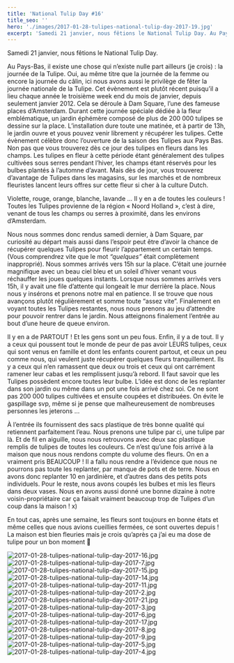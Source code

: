 ```yaml
---
title: 'National Tulip Day #16'
title_seo: ''
hero: './images/2017-01-28-tulipes-national-tulip-day-2017-19.jpg'
excerpt: 'Samedi 21 janvier, nous fêtions le National Tulip Day. Au Pays-Bas, il existe une chose qui n’existe nulle part ailleurs (je crois) : la journée de la Tulipe. Oui, au même titre que la journée de la femme ou encore la journée du câlin, ici nous avons aussi le privilège de fêter la journée nationale de'
---
```


Samedi 21 janvier, nous fêtions le National Tulip Day.

Au Pays-Bas, il existe une chose qui n’existe nulle part ailleurs (je crois) : la journée de la Tulipe. Oui, au même titre que la journée de la femme ou encore la journée du câlin, ici nous avons aussi le privilège de fêter la journée nationale de la Tulipe. Cet évènement est plutôt récent puisqu’il a lieu chaque année le troisième week end du mois de janvier, depuis seulement janvier 2012. Cela se déroule à Dam Square, l’une des fameuse places d’Amsterdam. Durant cette journée spéciale dédiée à la fleur emblématique, un jardin éphémère composé de plus de 200 000 tulipes se dessine sur la place. L’installation dure toute une matinée, et à partir de 13h, le jardin ouvre et yous pouvez venir librement y récupérer les tulipes. Cette évènement célèbre donc l’ouverture de la saison des Tulipes aux Pays Bas. Non pas que vous trouverez dès ce jour des tulipes en fleurs dans les champs. Les tulipes en fleur à cette période étant généralement des tulipes cultivées sous serres pendant l’hiver, les champs étant réservés pour les bulbes plantés à l’automne d’avant. Mais dès de jour, vous trouverez d’avantage de Tulipes dans les magasins, sur les marchés et de nombreux fleuristes lancent leurs offres sur cette fleur si cher à la culture Dutch.

Violette, rouge, orange, blanche, lavande ... Il y en a de toutes les couleurs ! Toutes les Tulipes provienne de la région « Noord Holland », c’est à dire, venant de tous les champs ou serres à proximité, dans les environs d’Amsterdam.

Nous nous sommes donc rendus samedi dernier, à Dam Square, par curiosité au départ mais aussi dans l’espoir peut être d’avoir la chance de récupérer quelques Tulipes pour fleurir l’appartement un certain temps. (Vous comprendrez vite que le mot _“quelques”_ était complètement inapproprié).
Nous sommes arrivés vers 15h sur la place. C’était une journée magnifique avec un beau ciel bleu et un soleil d’hiver venant vous réchauffer les joues quelques instants.
Lorsque nous sommes arrivés vers 15h, il y avait une file d’attente qui longeait le mur derrière la place. Nous nous y insérons et prenons notre mal en patience. Il se trouve que nous avançons plutôt régulièrement et somme toute “assez vite”. Finalement en voyant toutes les Tulipes restantes, nous nous prenons au jeu d’attendre pour pouvoir rentrer dans le jardin. Nous atteignons finalement l’entrée au bout d’une heure de queue environ.

Il y en a de PARTOUT ! Et les gens sont un peu fous. Enfin, il y a de tout. Il y a ceux qui poussent tout le monde de peur de pas avoir LEURS tulipes, ceux qui sont venus en famille et dont les enfants courent partout, et ceux un peu comme nous, qui veulent juste récupérer quelques fleurs tranquillement. Ils y a ceux qui n’en ramassent que deux ou trois et ceux qui ont carrément ramener leur cabas et les remplissent jusqu’à rebord.
Il faut savoir que les Tulipes possèdent encore toutes leur bulbe. L’idée est donc de les replanter dans son jardin ou même dans un pot une fois arrivé chez soi. Ce ne sont pas 200 000 tulipes cultivées et ensuite coupées et distribuées. On évite le gaspillage svp, même si je pense que malheureusement de nombreuses personnes les jeterons ...

À l’entrée ils fournissent des sacs plastique de très bonne qualité qui retiennent parfaitement l’eau. Nous prenons une tulipe par ci, une tulipe par là. Et de fil en aiguille, nous nous retrouvons avec deux sac plastique remplis de tulipes de toutes les couleurs.
Ce n’est qu’une fois arrivé à la maison que nous nous rendons compte du volume des fleurs. On en a vraiment pris BEAUCOUP ! Il a fallu nous rendre a l’évidence que nous ne pourrons pas toute les replanter, par manque de pots et de terre. Nous en avons donc replanter 10 en jardinière, et d’autres dans des petits pots individuels. Pour le reste, nous avons coupés les bulbes et mis les fleurs dans deux vases. Nous en avons aussi donné une bonne dizaine à notre voisin-propriétaire car ça faisait vraiment beaucoup trop de Tulipes d’un coup dans la maison ! x)

En tout cas, après une semaine, les fleurs sont toujours en bonne états et même celles que nous avions cueillies fermées, ce sont ouvertes depuis ! La maison est bien fleuries mais je crois qu’après ça j’ai eu ma dose de tulipe pour un bon moment 🙂

<gallery>
<img alt="2017-01-28-tulipes-national-tulip-day-2017-16.jpg" src="./images/2017-01-28-tulipes-national-tulip-day-2017-16.jpg">
<img alt="2017-01-28-tulipes-national-tulip-day-2017-7.jpg" src="./images/2017-01-28-tulipes-national-tulip-day-2017-7.jpg">
<img alt="2017-01-28-tulipes-national-tulip-day-2017-15.jpg" src="./images/2017-01-28-tulipes-national-tulip-day-2017-15.jpg">
<img alt="2017-01-28-tulipes-national-tulip-day-2017-14.jpg" src="./images/2017-01-28-tulipes-national-tulip-day-2017-14.jpg">
<img alt="2017-01-28-tulipes-national-tulip-day-2017-11.jpg" src="./images/2017-01-28-tulipes-national-tulip-day-2017-11.jpg">
<img alt="2017-01-28-tulipes-national-tulip-day-2017-2.jpg" src="./images/2017-01-28-tulipes-national-tulip-day-2017-2.jpg">
<img alt="2017-01-28-tulipes-national-tulip-day-2017-21.jpg" src="./images/2017-01-28-tulipes-national-tulip-day-2017-21.jpg">
<img alt="2017-01-28-tulipes-national-tulip-day-2017-3.jpg" src="./images/2017-01-28-tulipes-national-tulip-day-2017-3.jpg">
<img alt="2017-01-28-tulipes-national-tulip-day-2017-6.jpg" src="./images/2017-01-28-tulipes-national-tulip-day-2017-6.jpg">
<img alt="2017-01-28-tulipes-national-tulip-day-2017-17.jpg" src="./images/2017-01-28-tulipes-national-tulip-day-2017-17.jpg">
<img alt="2017-01-28-tulipes-national-tulip-day-2017-8.jpg" src="./images/2017-01-28-tulipes-national-tulip-day-2017-8.jpg">
<img alt="2017-01-28-tulipes-national-tulip-day-2017-9.jpg" src="./images/2017-01-28-tulipes-national-tulip-day-2017-9.jpg">
<img alt="2017-01-28-tulipes-national-tulip-day-2017-5.jpg" src="./images/2017-01-28-tulipes-national-tulip-day-2017-5.jpg">
</gallery>
<img alt="2017-01-28-tulipes-national-tulip-day-2017-4.jpg" src="./images/2017-01-28-tulipes-national-tulip-day-2017-4.jpg">
